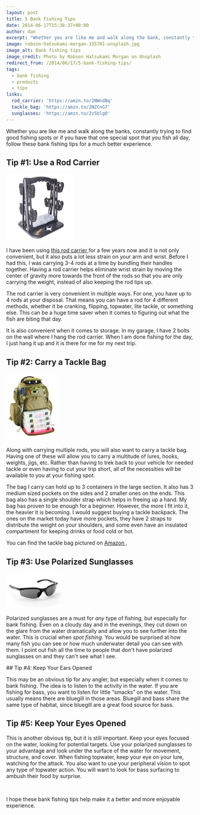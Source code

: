 ```yaml
---
layout: post
title: 5 Bank Fishing Tips
date: 2014-06-17T15:38:37+00:00
author: dan
excerpt: "Whether you are like me and walk along the bank, constantly trying to find good spots, or if you have that one spot that you fish all day, follow these bank fishing tips to make your experience much better."
image: robson-hatsukami-morgan-335701-unsplash.jpg
image_alt: Bank fishing tips
image_credit: Photo by Robson Hatsukami Morgan on Unsplash
redirect_from: /2014/06/17/5-bank-fishing-tips/
tags:
  - bank fishing
  - products
  - tips
links:
  rod_carrier: 'https://amzn.to/2NWndBq'
  tackle_bag: 'https://amzn.to/2NZCnG7'
  sunglasses: 'https://amzn.to/2zSblgO'
---
```

Whether you are like me and walk along the banks, constantly trying to find good fishing spots or if you have that one special spot that you fish all day, follow these bank fishing tips for a much better experience.

## Tip #1: Use a Rod Carrier

<a href="{{ page.links.rod_carrier }}"><img class="float-left" src="/images/rodmaster-fishing-rod-caddy.jpg" alt="RodMaster Rod & Reel Management System" width="180" height="180" /></a>

I have been using <a href="{{ page.links.rod_carrier }}" target="_blank">this rod carrier <i class="fas fa-external-link-alt"></i></a> for a few years now and it is not only convenient, but it also puts a lot less strain on your arm and wrist. Before I had this, I was carrying 3-4 rods at a time by bundling their handles together. Having a rod carrier helps eliminate wrist strain by moving the center of gravity more towards the front of the rods so that you are only carrying the weight, instead of also keeping the rod tips up.

The rod carrier is very convenient in multiple ways. For one, you have up to 4 rods at your disposal. That means you can have a rod for 4 different methods, whether it be cranking, flipping, topwater, lite tackle, or something else. This can be a huge time saver when it comes to figuring out what the fish are biting that day.

It is also convenient when it comes to storage. In my garage, I have 2 bolts on the wall where I hang the rod carrier. When I am done fishing for the day, I just hang it up and it is there for me for my next trip.

## Tip #2: Carry a Tackle Bag

<a href="{{ page.links.tackle_bag }}" target="_blank"><img class="float-left" src="/images/wild-river-NOMAD-lighted-tackle-backpack.jpg" alt="Wild River NOMAD Lighted Tackle Backpack" width="138" height="180" /></a>

Along with carrying multiple rods, you will also want to carry a tackle bag. Having one of these will allow you to carry a multitude of lures, hooks, weights, jigs, etc. Rather than having to trek back to your vehicle for needed tackle or even having to cut your trip short, all of the necessities will be available to you at your fishing spot.

The bag I carry can hold up to 3 containers in the large section. It also has 3 medium sized pockets on the sides and 2 smaller ones on the ends. This bag also has a single shoulder strap which helps in freeing up a hand. My bag has proven to be enough for a beginner. However, the more I fit into it, the heavier it is becoming. I would suggest buying a tackle backpack. The ones on the market today have more pockets, they have 2 straps to distribute the weight on your shoulders, and some even have an insulated compartment for keeping drinks or food cold or hot.

You can find the tackle bag pictured on <a href="{{ page.links.tackle_bag }}" target="_blank">Amazon <i class="fas fa-external-link-alt"></i></a>.

## Tip #3: Use Polarized Sunglasses

<a href="{{ page.links.sunglasses }}" target="_blank"><img class="float-left" src="/images/polarized-sunglasses.jpg" alt="Polarized Sunglasses" width="150" height="96" /></a>

Polarized sunglasses are a must for _any_ type of fishing, but especially for bank fishing. Even on a cloudy day and in the evenings, they cut down on the glare from the water dramatically and allow you to see further into the water. This is crucial when _spot fishing_. You would be surprised at how many fish you can see or how much underwater detail you can see with them. I point out fish all the time to people that don't have polarized sunglasses on and they can't see what I see.

<p style="clear: left;"></p>
## Tip #4: Keep Your Ears Opened

This may be an obvious tip for any angler, but especially when it comes to bank fishing. The idea is to listen to the activity in the water. If you are fishing for bass, you want to listen for little &#8220;smacks&#8221; on the water. This usually means there are bluegill in those areas. Bluegill and bass share the same type of habitat, since bluegill are a great food source for bass.

## Tip #5: Keep Your Eyes Opened

This is another obvious tip, but it is still important. Keep your eyes focused on the water, looking for potential targets. Use your polarized sunglasses to your advantage and look under the surface of the water for movement, structure, and cover. When fishing topwater, keep your eye on your lure, watching for the attack. You also want to use your peripheral vision to spot any type of topwater action. You will want to look for bass surfacing to ambush their food by surprise.

&nbsp;

I hope these bank fishing tips help make it a better and more enjoyable experience.
